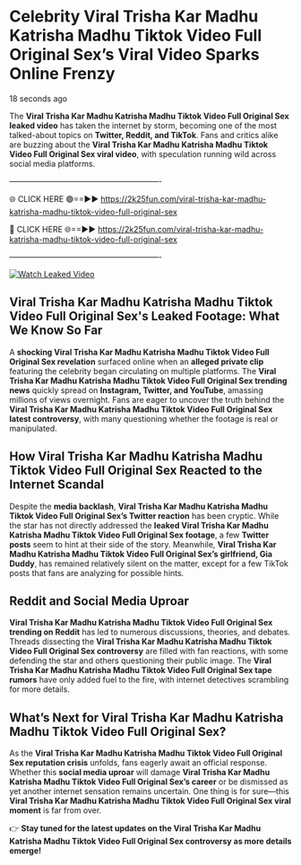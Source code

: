 # Celebrity Viral Trisha Kar Madhu Katrisha Madhu Tiktok Video Full Original Sex’s Viral Video Sparks Online Frenzy

18 seconds ago

The **Viral Trisha Kar Madhu Katrisha Madhu Tiktok Video Full Original Sex leaked video** has taken the internet by storm, becoming one of the most talked-about topics on **Twitter, Reddit, and TikTok**. Fans and critics alike are buzzing about the **Viral Trisha Kar Madhu Katrisha Madhu Tiktok Video Full Original Sex viral video**, with speculation running wild across social media platforms.

———————————————————-

🌐 CLICK HERE 🟢==►► https://2k25fun.com/viral-trisha-kar-madhu-katrisha-madhu-tiktok-video-full-original-sex

🔴 CLICK HERE 🌐==►► https://2k25fun.com/viral-trisha-kar-madhu-katrisha-madhu-tiktok-video-full-original-sex

———————————————————-

[![Watch Leaked Video](https://miro.medium.com/v2/resize:fit:828/format:webp/1*cilzJN44JGOrTw9NJCrNHA.gif "Watch Leaked Video")](https://2k25fun.com/viral-trisha-kar-madhu-katrisha-madhu-tiktok-video-full-original-sex)

## **Viral Trisha Kar Madhu Katrisha Madhu Tiktok Video Full Original Sex's Leaked Footage: What We Know So Far**  
A **shocking Viral Trisha Kar Madhu Katrisha Madhu Tiktok Video Full Original Sex revelation** surfaced online when an **alleged private clip** featuring the celebrity began circulating on multiple platforms. The **Viral Trisha Kar Madhu Katrisha Madhu Tiktok Video Full Original Sex trending news** quickly spread on **Instagram, Twitter, and YouTube**, amassing millions of views overnight. Fans are eager to uncover the truth behind the **Viral Trisha Kar Madhu Katrisha Madhu Tiktok Video Full Original Sex latest controversy**, with many questioning whether the footage is real or manipulated.  

## **How Viral Trisha Kar Madhu Katrisha Madhu Tiktok Video Full Original Sex Reacted to the Internet Scandal**  
Despite the **media backlash**, **Viral Trisha Kar Madhu Katrisha Madhu Tiktok Video Full Original Sex’s Twitter reaction** has been cryptic. While the star has not directly addressed the **leaked Viral Trisha Kar Madhu Katrisha Madhu Tiktok Video Full Original Sex footage**, a few **Twitter posts** seem to hint at their side of the story. Meanwhile, **Viral Trisha Kar Madhu Katrisha Madhu Tiktok Video Full Original Sex’s girlfriend, Gia Duddy**, has remained relatively silent on the matter, except for a few TikTok posts that fans are analyzing for possible hints.  

## **Reddit and Social Media Uproar**  
**Viral Trisha Kar Madhu Katrisha Madhu Tiktok Video Full Original Sex trending on Reddit** has led to numerous discussions, theories, and debates. Threads dissecting the **Viral Trisha Kar Madhu Katrisha Madhu Tiktok Video Full Original Sex controversy** are filled with fan reactions, with some defending the star and others questioning their public image. The **Viral Trisha Kar Madhu Katrisha Madhu Tiktok Video Full Original Sex tape rumors** have only added fuel to the fire, with internet detectives scrambling for more details.  

## **What’s Next for Viral Trisha Kar Madhu Katrisha Madhu Tiktok Video Full Original Sex?**  
As the **Viral Trisha Kar Madhu Katrisha Madhu Tiktok Video Full Original Sex reputation crisis** unfolds, fans eagerly await an official response. Whether this **social media uproar** will damage **Viral Trisha Kar Madhu Katrisha Madhu Tiktok Video Full Original Sex’s career** or be dismissed as yet another internet sensation remains uncertain. One thing is for sure—this **Viral Trisha Kar Madhu Katrisha Madhu Tiktok Video Full Original Sex viral moment** is far from over.  

👉 **Stay tuned for the latest updates on the Viral Trisha Kar Madhu Katrisha Madhu Tiktok Video Full Original Sex controversy as more details emerge!**  